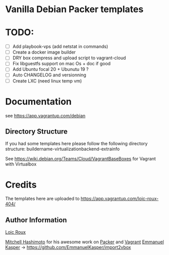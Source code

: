 
# Vanilla Debian Packer templates

# TODO:
- [ ] Add playbook-vps (add netstat in commands)
- [ ] Create a docker image builder
- [ ] DRY box compress and upload script to vagrant-cloud
- [ ] Fix libguestfs support on mac Os + doc if good
- [ ] Add Ubuntu focal 20 + Ubunutu 19 ?
- [ ] Auto CHANGELOG and versionning
- [ ] Create LXC (need linux temp vm)

# Documentation
see https://app.vagrantup.com/debian

## Directory Structure
If you had some templates here please follow the following directory
structure: buildername-virtualizationbackend-extrainfo

See https://wiki.debian.org/Teams/Cloud/VagrantBaseBoxes for Vagrant with Virtualbox

# Credits

The templates here are uploaded to https://app.vagrantup.com/loic-roux-404/

Author Information
------------------

[Loic Roux](https://github.com/loic-roux-404)

[Mitchell Hashimoto](https://github.com/mitchellh/) for his awesome work on [Packer](https://github.com/mitchellh/packer) and [Vagrant](https://github.com/mitchellh/vagrant)
[Emmanuel Kasper](https://github.com/EmmanuelKasper) &rarr; https://github.com/EmmanuelKasper/import2vbox
